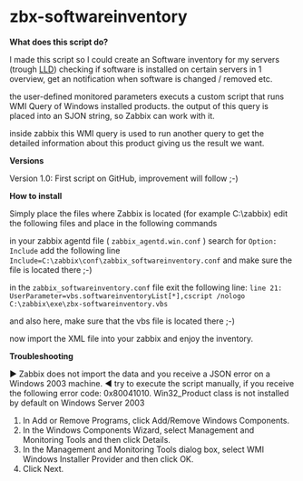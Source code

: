 # zbx-softwareinventory


**What does this script do?**

I made this script so I could create an Software inventory for my servers (trough [LLD](http://blog.zabbix.com/low-level-discovery-for-windows-services/1867/))
checking if software is installed on certain servers in 1 overview, get an notification when software is changed / removed etc.

the user-defined monitored parameters executs a custom script that runs WMI Query of Windows installed products.
the output of this query is placed into an SJON string, so Zabbix can work with it.

inside zabbix this WMI query is used to run another query to get the detailed information about this product giving us the result we want.

**Versions**

Version 1.0: First script on GitHub, improvement will follow ;-)



**How to install**

Simply place the files where Zabbix is located (for example C:\zabbix\)
edit the following files and place in the following commands

in your zabbix agentd file ( `zabbix_agentd.win.conf` )
search for `Option: Include`
add the following line
`Include=C:\zabbix\conf\zabbix_softwareinventory.conf`
and make sure the file is located there ;-)

in the `zabbix_softwareinventory.conf` file exit the following line:
`line 21: UserParameter=vbs.softwareinventoryList[*],cscript /nologo C:\zabbix\exe\zbx-softwareinventory.vbs`

and also here, make sure that the vbs file is located there ;-)


now import the XML file into your zabbix and enjoy the inventory.

**Troubleshooting**

► Zabbix does not import the data and you receive a JSON error on a Windows 2003 machine.
◄ try to execute the script manually, if you receive the following error code: 0x80041010.
  Win32_Product class is not installed by default on Windows Server 2003
  1. In Add or Remove Programs, click Add/Remove Windows Components.
  2. In the Windows Components Wizard, select Management and Monitoring Tools and then click Details.
  3. In the Management and Monitoring Tools dialog box, select WMI Windows Installer Provider and then click OK.
  4. Click Next.




